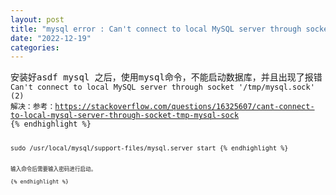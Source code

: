 ```yaml
---
layout: post
title: "mysql error : Can't connect to local MySQL server through socket '/tmp/mysql.sock' (2)"
date: "2022-12-19"
categories: 
---
```

<pre>
安装好asdf mysql 之后，使用mysql命令，不能启动数据库，并且出现了报错：
<code>Can&#39;t connect to local MySQL server through socket &#39;/tmp/mysql.sock&#39; (2)
解决：参考：<a href="https://stackoverflow.com/questions/16325607/cant-connect-to-local-mysql-server-through-socket-tmp-mysql-sock">https://stackoverflow.com/questions/16325607/cant-connect-to-local-mysql-server-through-socket-tmp-mysql-sock</a>
{% endhighlight %}

<pre>
<code>sudo /usr/local/mysql/support-files/mysql.server start {% endhighlight %}

<pre>
<code>输入命令后需要输入密码进行启动。

{% endhighlight %}

